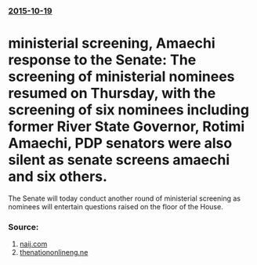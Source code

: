 ### [2015-10-19](/news/2015/10/19/index.md)

# ministerial screening, Amaechi response to the Senate: The screening of ministerial nominees resumed on Thursday, with the screening of six nominees including former River State Governor, Rotimi Amaechi, PDP senators were also silent as senate screens amaechi and six others. 

The Senate will today conduct another round of ministerial screening as nominees will entertain questions raised on the floor of the House.


### Source:

1. [naij.com](https://www.naij.com/613666-nigerian-senate-continues-ministerial-screening-live-update-2.html)
2. [thenationonlineng.ne](http://thenationonlineng.net/ministerial-screening-amaechis-response-to-senate/)
